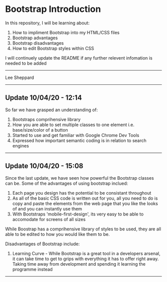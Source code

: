 # Bootstrap Introduction

In this repository, I will be learning about:

1. How to impliment Bootstrap into my HTML/CSS files
2. Bootstrap advantages
3. Bootstrap disadvantages
4. How to edit Bootstrap styles within CSS


I will continuely update the README if any further relevent infomation is needed to be added

----------
Lee Sheppard

----------

## Update 10/04/20 - 12:14

So far we have grasped an understanding of:

1. Bootstraps comprihensive library
2. How you are able to set multiple classes to one element i.e. base/size/color of a button
3. Started to use and get familiar with Google Chrome Dev Tools
4. Expressed how important semantic coding is in relation to search engines

----

## Update 10/04/20 - 15:08

Since the last update, we have seen how powerful the Bootstrap classes can be. Some of the advantages of using bootstrap inclued:

1. Each page you design has the potential to be consistant throughout
2. As all of the basic CSS code is written out for you, all you need to do is copy and paste the elements from the web page that you like the looks of and you can instantly use them
3. With Bootstraps 'mobile-first-design', its very easy to be able to accomodate for screens of all sizes

While Boostrap has a comprihensive library of styles to be used, they are all able to be edited to how you would like them to be. 

Disadvantages of Bootstrap include:

1. Learning Curve - While Bootstrap is a great tool in a developers arsenal, it can take time to get to grips with everything it has to offer right away. Taking time away from development and spending it learning the programme instead

--- 


